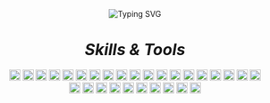 <div align="center">
  <img src="https://readme-typing-svg.demolab.com?font=Zhi+Mang+Xing&size=30&duration=4000&pause=1000&color=000000&center=true&vCenter=true&width=435&lines=%E5%97%A8%EF%BC%81%E6%AC%A2%E8%BF%8E%E6%9D%A5%E5%88%B0%E6%88%91%E7%9A%84+GitHub+%F0%9F%91%8B;%E6%AC%A2%E8%BF%8E%E8%AE%BF%E9%97%AE%E6%88%91%E7%9A%84%E4%B8%AA%E4%BA%BA%E5%8D%9A%E5%AE%A2%EF%BC%9Axxrbear.cn;%E6%88%91%E7%9A%84%E6%8A%80%E6%9C%AF%E6%96%87%E6%A1%A3%3A+xdrr.me;%E6%9C%9F%E5%BE%85%E6%82%A8%E7%9A%84%E5%B0%8F%E6%98%9F%E6%98%9F" alt="Typing SVG" />
</div>

<h1 align="center"><i>Skills & Tools</i></h1>

<div align="center">
  <img height="20" width="20" src="https://cdn.jsdelivr.net/npm/simple-icons@v7/icons/ubuntu.svg" />
  <img height="20" width="20" src="https://cdn.jsdelivr.net/npm/simple-icons@v7/icons/macos.svg" />
  <img height="20" width="20" src="https://cdn.jsdelivr.net/npm/simple-icons@v7/icons/windows11.svg" />
  <img height="20" width="20" src="https://cdn.jsdelivr.net/npm/simple-icons@v7/icons/python.svg" />
  <img height="20" width="20" src="https://cdn.jsdelivr.net/npm/simple-icons@v7/icons/c.svg" />
  <img height="20" width="20" src="https://cdn.jsdelivr.net/npm/simple-icons@v7/icons/javascript.svg"/>
  <img height="20" width="20" src="https://cdn.jsdelivr.net/npm/simple-icons@v7/icons/typescript.svg"/>
  <img height="20" width="20" src="https://cdn.jsdelivr.net/npm/simple-icons@v7/icons/rust.svg"/>
  <img height="20" width="20" src="https://cdn.jsdelivr.net/npm/simple-icons@v7/icons/mysql.svg" />
  <img height="20" width="20" src="https://cdn.jsdelivr.net/npm/simple-icons@v7/icons/postgresql.svg" />
  <img height="20" width="20" src="https://cdn.jsdelivr.net/npm/simple-icons@v7/icons/redis.svg" />
  <img height="20" width="20" src="https://cdn.jsdelivr.net/npm/simple-icons@v7/icons/html5.svg" />
  <img height="20" width="20" src="https://cdn.jsdelivr.net/npm/simple-icons@v7/icons/css3.svg" />
  <img height="20" width="20" src="https://cdn.jsdelivr.net/npm/simple-icons@v7/icons/git.svg" />
  <img height="20" width="20" src="https://cdn.jsdelivr.net/npm/simple-icons@v7/icons/celery.svg" />
  <img height="20" width="20" src="https://cdn.jsdelivr.net/npm/simple-icons@v7/icons/react.svg" />
  <img height="20" width="20" src="https://cdn.jsdelivr.net/npm/simple-icons@v7/icons/fastapi.svg" />
  <img height="20" width="20" src="https://cdn.jsdelivr.net/npm/simple-icons@v7/icons/django.svg" />
  <img height="20" width="20" src="https://cdn.jsdelivr.net/npm/simple-icons@v7/icons/elasticsearch.svg" />
</div>

<div align="center">
  <img height="20" width="20" src="https://cdn.jsdelivr.net/npm/simple-icons@v7/icons/pycharm.svg" />
  <img height="20" width="20" src="https://cdn.jsdelivr.net/npm/simple-icons@v7/icons/visualstudiocode.svg" />
  <img height="20" width="20" src="https://cdn.jsdelivr.net/npm/simple-icons@v7/icons/vim.svg" />
  <img height="20" width="20" src="https://cdn.jsdelivr.net/npm/simple-icons@v7/icons/powershell.svg" />
  <img height="20" width="20" src="https://cdn.jsdelivr.net/npm/simple-icons@v7/icons/gnubash.svg" />
  <img height="20" width="20" src="https://cdn.jsdelivr.net/npm/simple-icons@v7/icons/docker.svg" />
  <img height="20" width="20" src="https://cdn.jsdelivr.net/npm/simple-icons@v7/icons/gnometerminal.svg" />
  <img height="20" width="20" src="https://cdn.jsdelivr.net/npm/simple-icons@v7/icons/postman.svg" />
  <img height="20" width="20" src="https://cdn.jsdelivr.net/npm/simple-icons@v7/icons/googlechrome.svg" />
  <img height="20" width="20" src="https://cdn.jsdelivr.net/npm/simple-icons@v7/icons/vite.svg" />
</div>
